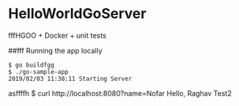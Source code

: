 # HelloWorldGoServer
fffHGOO + Docker + unit tests


##fff Running the app locally

```yyyybash hello
$ go buildfgg
$ ./go-sample-app
2019/02/03 11:38:11 Starting Server
```

asffffh
$ curl http://localhost:8080?name=Nofar
Hello, Raghav 
Test2
``` 

  
   
   
    
         
          
               
 
   
  
